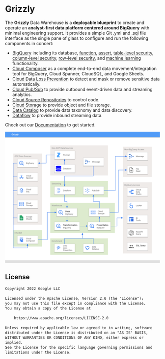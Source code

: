# Grizzly

The **Grizzly** Data Warehouse is a **deployable blueprint** to create and operate an **analyst-first data platform centered around BigQuery** with minimal engineering support.  It provides a simple Git .yml and .sql file interface as the single pane of glass to configure and run the following components in concert:
- [BigQuery](https://cloud.google.com/bigquery) including its database, [function](https://cloud.google.com/bigquery/docs/reference/standard-sql/functions-and-operators), [assert](https://cloud.google.com/bigquery/docs/reference/standard-sql/debugging-statements), [table-level security](https://cloud.google.com/bigquery/docs/table-access-controls), [column-level security](https://cloud.google.com/bigquery/docs/column-level-security-intro), [row-level security](https://cloud.google.com/bigquery/docs/row-level-security-intro), and [machine learning](https://cloud.google.com/bigquery-ml/docs/introduction) functionality.
- [Cloud Composer](https://cloud.google.com/composer) as a complete end-to-end data movement/integration tool for BigQuery, Cloud Spanner, CloudSQL, and Google Sheets.
- [Cloud Data Loss Prevention](https://cloud.google.com/dlp) to detect and mask or remove sensitive data automatically.
- [Cloud Pub/Sub](https://cloud.google.com/pubsub) to provide outbound event-driven data and streaming analytics.
- [Cloud Source Repositories](https://cloud.google.com/source-repositories) to control code.
- [Cloud Storage](https://cloud.google.com/storage) to provide object and file storage.
- [Data Catalog](https://cloud.google.com/data-catalog) to provide data taxonomy and data discovery.
- [Dataflow](https://cloud.google.com/dataflow) to provide inbound streaming data.


Check out our [Documentation](./documentation/) to get started.

![](./documentation/images/grizzly_architecture.png)

## License
    Copyright 2022 Google LLC

    Licensed under the Apache License, Version 2.0 (the "License");
    you may not use this file except in compliance with the License.
    You may obtain a copy of the License at

        https://www.apache.org/licenses/LICENSE-2.0

    Unless required by applicable law or agreed to in writing, software
    distributed under the License is distributed on an "AS IS" BASIS,
    WITHOUT WARRANTIES OR CONDITIONS OF ANY KIND, either express or implied.
    See the License for the specific language governing permissions and
    limitations under the License.
